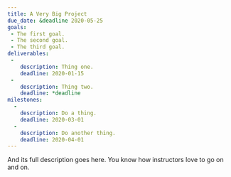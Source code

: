 ```yaml
---
title: A Very Big Project
due_date: &deadline 2020-05-25
goals:
 - The first goal.
 - The second goal.
 - The third goal.
deliverables:
 -
    description: Thing one.
    deadline: 2020-01-15
 -
    description: Thing two.
    deadline: *deadline
milestones:
  -
    description: Do a thing.
    deadline: 2020-03-01
  -
    description: Do another thing.
    deadline: 2020-04-01
---
```


And its full description goes here. You know how instructors love to go on and on.
